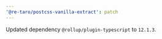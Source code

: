 ```yaml
---
'@re-taro/postcss-vanilla-extract': patch
---
```


Updated dependency `@rollup/plugin-typescript` to `12.1.3`.
